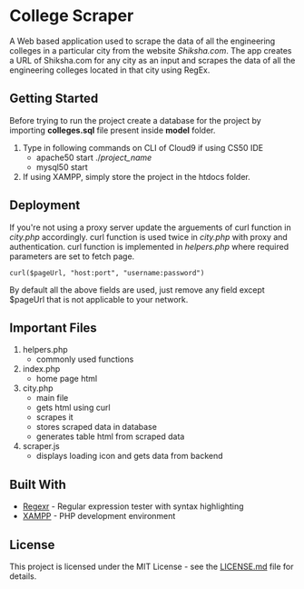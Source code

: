 # College Scraper

A Web based application used to scrape the data of all the engineering colleges in a particular city from the website _Shiksha.com_.
The app creates a URL of Shiksha.com for any city as an input and scrapes the data of all the engineering colleges located in that city using RegEx.

## Getting Started

Before trying to run the project create a database for the project by importing __colleges.sql__ file present inside __model__ folder.
1. Type in following commands on CLI of Cloud9 if using CS50 IDE
      * apache50 start ./_project_name_
      * mysql50 start
2. If using XAMPP, simply store the project in the htdocs folder.

## Deployment

If you're not using a proxy server update the arguements of curl function in _city.php_ accordingly.
curl function is used twice in _city.php_ with proxy and authentication.
curl function is implemented in _helpers.php_ where required parameters are set to fetch page.

```
curl($pageUrl, "host:port", "username:password")
```

By default all the above fields are used, just remove any field except $pageUrl that is not applicable to your network.

## Important Files

1. helpers.php
      * commonly used functions
2. index.php
      * home page html
3. city.php
      * main file
      * gets html using curl
      * scrapes it
      * stores scraped data in database
      * generates table html from scraped data
4. scraper.js
      * displays loading icon and gets data from backend

## Built With

* [Regexr](https://regexr.com/) - Regular expression tester with syntax highlighting
* [XAMPP](https://www.apachefriends.org/index.html) - PHP development environment

## License

This project is licensed under the MIT License - see the [LICENSE.md](LICENSE.md) file for details.
